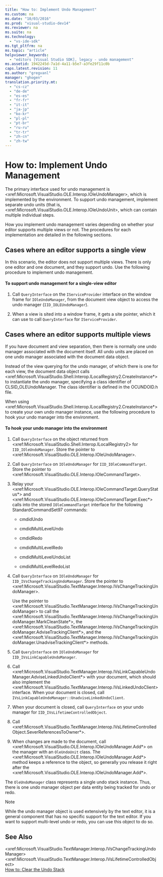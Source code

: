 ```yaml
---
title: "How to: Implement Undo Management"
ms.custom: na
ms.date: "10/03/2016"
ms.prod: "visual-studio-dev14"
ms.reviewer: na
ms.suite: na
ms.technology: 
  - "vs-ide-sdk"
ms.tgt_pltfrm: na
ms.topic: "article"
helpviewer_keywords: 
  - "editors [Visual Studio SDK], legacy - undo management"
ms.assetid: 1942245d-7a1d-4a11-b5e7-a3fe29f11c0b
caps.latest.revision: 11
ms.author: "gregvanl"
manager: "ghogen"
translation.priority.mt: 
  - "cs-cz"
  - "de-de"
  - "es-es"
  - "fr-fr"
  - "it-it"
  - "ja-jp"
  - "ko-kr"
  - "pl-pl"
  - "pt-br"
  - "ru-ru"
  - "tr-tr"
  - "zh-cn"
  - "zh-tw"
---
```

# How to: Implement Undo Management
The primary interface used for undo management is \<xref:Microsoft.VisualStudio.OLE.Interop.IOleUndoManager>, which is implemented by the environment. To support undo management, implement separate undo units (that is, \<xref:Microsoft.VisualStudio.OLE.Interop.IOleUndoUnit>, which can contain multiple individual steps.  
  
 How you implement undo management varies depending on whether your editor supports multiple views or not. The procedures for each implementation are detailed in the following sections.  
  
## Cases where an editor supports a single view  
 In this scenario, the editor does not support multiple views. There is only one editor and one document, and they support undo. Use the following procedure to implement undo management.  
  
#### To support undo management for a single-view editor  
  
1.  Call `QueryInterface` on the `IServiceProvider` interface on the window frame for `IOleUndoManager`, from the document view object to access the undo manager (`IID_IOLEUndoManager`).  
  
2.  When a view is sited into a window frame, it gets a site pointer, which it can use to call `QueryInterface` for `IServiceProvider`.  
  
## Cases where an editor supports multiple views  
 If you have document and view separation, then there is normally one undo manager associated with the document itself. All undo units are placed on one undo manager associated with the document data object.  
  
 Instead of the view querying for the undo manager, of which there is one for each view, the document data object calls \<xref:Microsoft.VisualStudio.Shell.Interop.ILocalRegistry2.CreateInstance*> to instantiate the undo manager, specifying a class identifier of CLSID_OLEUndoManager. The class identifier is defined in the OCUNDOID.h file.  
  
 When using \<xref:Microsoft.VisualStudio.Shell.Interop.ILocalRegistry2.CreateInstance*> to create your own undo manager instance, use the following procedure to hook your undo manager into the environment.  
  
#### To hook your undo manager into the environment  
  
1.  Call `QueryInterface` on the object returned from \<xref:Microsoft.VisualStudio.Shell.Interop.ILocalRegistry2> for `IID_IOleUndoManager`. Store the pointer to \<xref:Microsoft.VisualStudio.OLE.Interop.IOleUndoManager>.  
  
2.  Call `QueryInterface` on `IOleUndoManager` for `IID_IOleCommandTarget`. Store the pointer to \<xref:Microsoft.VisualStudio.OLE.Interop.IOleCommandTarget>.  
  
3.  Relay your \<xref:Microsoft.VisualStudio.OLE.Interop.IOleCommandTarget.QueryStatus*> and \<xref:Microsoft.VisualStudio.OLE.Interop.IOleCommandTarget.Exec*> calls into the stored `IOleCommandTarget` interface for the following StandardCommandSet97 commands:  
  
    -   cmdidUndo  
  
    -   cmdidMultiLevelUndo  
  
    -   cmdidRedo  
  
    -   cmdidMultiLevelRedo  
  
    -   cmdidMultiLevelUndoList  
  
    -   cmdidMultiLevelRedoList  
  
4.  Call `QueryInterface` on `IOleUndoManager` for `IID_IVsChangeTrackingUndoManager`. Store the pointer to \<xref:Microsoft.VisualStudio.TextManager.Interop.IVsChangeTrackingUndoManager>.  
  
     Use the pointer to \<xref:Microsoft.VisualStudio.TextManager.Interop.IVsChangeTrackingUndoManager> to call the \<xref:Microsoft.VisualStudio.TextManager.Interop.IVsChangeTrackingUndoManager.MarkCleanState*>, the \<xref:Microsoft.VisualStudio.TextManager.Interop.IVsChangeTrackingUndoManager.AdviseTrackingClient*>, and the \<xref:Microsoft.VisualStudio.TextManager.Interop.IVsChangeTrackingUndoManager.UnadviseTrackingClient*> methods.  
  
5.  Call `QueryInterface` on `IOleUndoManager` for `IID_IVsLinkCapableUndoManager`.  
  
6.  Call \<xref:Microsoft.VisualStudio.TextManager.Interop.IVsLinkCapableUndoManager.AdviseLinkedUndoClient*> with your document, which should also implement the \<xref:Microsoft.VisualStudio.TextManager.Interop.IVsLinkedUndoClient> interface. When your document is closed, call `IVsLinkCapableUndoManager::UnadviseLinkedUndoClient`.  
  
7.  When your document is closed, call `QueryInterface` on your undo manager for `IID_IVsLifetimeControlledObject`.  
  
8.  Call \<xref:Microsoft.VisualStudio.TextManager.Interop.IVsLifetimeControlledObject.SeverReferencesToOwner*>.  
  
9. When changes are made to the document, call \<xref:Microsoft.VisualStudio.OLE.Interop.IOleUndoManager.Add*> on the manager with an `OleUndoUnit` class. The \<xref:Microsoft.VisualStudio.OLE.Interop.IOleUndoManager.Add*> method keeps a reference to the object, so generally you release it right after the \<xref:Microsoft.VisualStudio.OLE.Interop.IOleUndoManager.Add*>.  
  
 The `OleUndoManager` class represents a single undo stack instance. Thus, there is one undo manager object per data entity being tracked for undo or redo.  
  
> [!NOTE]
>  While the undo manager object is used extensively by the text editor, it is a general component that has no specific support for the text editor. If you want to support multi-level undo or redo, you can use this object to do so.  
  
## See Also  
 \<xref:Microsoft.VisualStudio.TextManager.Interop.IVsChangeTrackingUndoManager>   
 \<xref:Microsoft.VisualStudio.TextManager.Interop.IVsLifetimeControlledObject>   
 [How to: Clear the Undo Stack](../extensibility/how-to--clear-the-undo-stack.md)